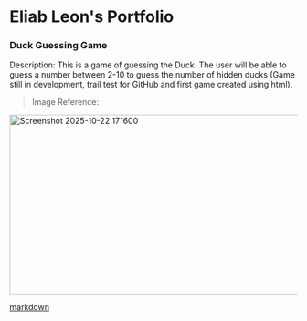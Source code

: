 # Eliab Leon's Portfolio 


### Duck Guessing Game

Description: This is a game of guessing the Duck. The user will be able to guess a number between 2-10 to guess the number of hidden ducks (Game still in development, trail test for GitHub and first game created using html).

> Image Reference:

<img width="987" height="315" alt="Screenshot 2025-10-22 171600" src="https://github.com/user-attachments/assets/13929fbf-de44-4d3b-b7b8-c38171adea2d" />




[markdown](https://www.markdownguide.org/cheat-sheet/)
